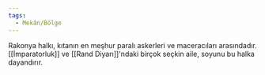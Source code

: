 ```yaml
---
tags:
  - Mekân/Bölge
---  
```

  
Rakonya halkı, kıtanın en meşhur paralı askerleri ve maceracıları arasındadır. [[İmparatorluk]] ve [[Rand Diyarı]]'ndaki birçok seçkin aile, soyunu bu halka dayandırır.
